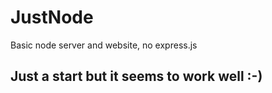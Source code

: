 # JustNode
Basic node server and website, no express.js


## Just a start but it seems to work well :-)
